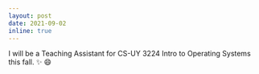 ```yaml
---
layout: post
date: 2021-09-02
inline: true
---
```


I will be a Teaching Assistant for CS-UY 3224 Intro to Operating Systems this fall. :sparkles: :smile:
